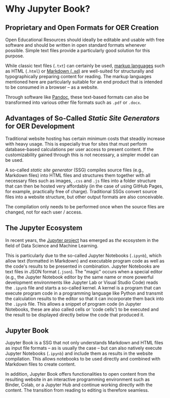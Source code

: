 # Why Jupyter Book?

## Proprietary and Open Formats for OER Creation
Open Educational Resources should ideally be editable and usable with free software and should be written in open standard formats whenever possible. Simple text files provide a particularly good solution for this purpose.

While classic text files (`.txt`) can certainly be used, <a href="https://en.wikipedia.org/wiki/Markup_language" target="_blank" class="external-link">markup languages</a> such as HTML (`.html`) or <a href="https://daringfireball.net/projects/markdown/" target="_blank" class="external-link">Markdown (`.md`)</a> are well-suited for structurally and typographically preparing content for reading. The markup languages mentioned here are particularly suitable for an end product that is intended to be consumed in a browser – as a website.

Through software like <a href="https://pandoc.org/index.html" target="_blank" class="external-link">Pandoc</a>, these text-based formats can also be transformed into various other file formats such as `.pdf` or `.docx`.

## Advantages of So-Called _Static Site Generators_ for OER Development
Traditional website hosting has certain minimum costs that steadily increase with heavy usage. This is especially true for sites that must perform database-based calculations per user access to present content. If the customizability gained through this is not necessary, a simpler model can be used.

A so-called _static site generator_ (SSG) compiles source files (e.g., Markdown files) into HTML files and structures them together with all necessary files such as images, `.css` and `.js` files into a folder structure that can then be hosted very affordably (in the case of using GitHub Pages, for example, practically free of charge). Traditional SSGs convert source files into a website structure, but other output formats are also conceivable.

The compilation only needs to be performed once when the source files are changed, not for each user / access.

## The Jupyter Ecosystem
In recent years, the <a href="https://jupyter.org" target="_blank" class="external-link">Jupyter project</a> has emerged as _the_ ecosystem in the field of Data Science and Machine Learning.

This is particularly due to the so-called Jupyter Notebooks (`.ipynb`), which allow text (formatted in Markdown) and executable program code as well as the code's results to be presented in combination. Jupyter Notebooks are text files in JSON format (`.json`). The "magic" occurs when a special editor (e.g., the Jupyter Notebook editor by the same name or more powerful development environments like Jupyter Lab or Visual Studio Code) reads the `.ipynb` file and starts a so-called kernel. A kernel is a program that can execute program code in a programming language like Python and transmit the calculation results to the editor so that it can incorporate them back into the `.ipynb` file. This allows a snippet of program code (in Jupyter Notebooks, these are also called cells or 'code cells') to be executed and the result to be displayed directly below the code that produced it.

## Jupyter Book
Jupyter Book is a SSG that not only understands Markdown and HTML files as input file formats – as is usually the case – but can also natively execute Jupyter Notebooks (`.ipynb`) and include them as results in the website compilation. This allows notebooks to be used directly and combined with Markdown files to create content.

In addition, Jupyter Book offers functionalities to open content from the resulting website in an interactive programming environment such as Binder, Colab, or a Jupyter Hub and continue working directly with the content. The transition from reading to editing is therefore seamless.
